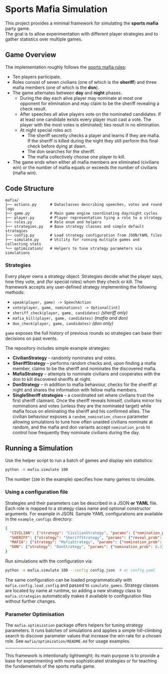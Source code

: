 # Sports Mafia Simulation

This project provides a minimal framework for simulating the **sports mafia** party game.  
The goal is to allow experimentation with different player strategies and to gather
statistics over multiple games.

## Game Overview

The implementation roughly follows the [sports mafia rules](https://dom-mafia.ru/sport_mafia_game_rules):

* Ten players participate.
* Roles consist of seven civilians (one of which is the **sheriff**) and three mafia members (one of which is the **don**).
* The game alternates between **day** and **night** phases.
  * During the day each alive player may nominate at most one opponent for elimination and may claim to be the sheriff revealing a check result.
  * After speeches all alive players vote on the nominated candidates. If at least one candidate exists every player must cast a vote. The player with the most votes is eliminated; ties result in no elimination.
  * At night special roles act:
    * The sheriff secretly checks a player and learns if they are mafia. If the sheriff is killed during the night they still perform this final check before dying at dawn.
    * The don searches for the sheriff.
    * The mafia collectively choose one player to kill.
* The game ends when either all mafia members are eliminated (civilians win) or the number of mafia equals or exceeds the number of civilians (mafia win).

## Code Structure

```
mafia/
├── actions.py      # Dataclasses describing speeches, votes and round logs
├── game.py         # Main game engine coordinating day/night cycles
├── player.py       # Player representation tying a role to a strategy
├── roles.py        # Role enum and helpers
├── strategies.py   # Base strategy classes and simple default strategies
├── config.py       # Load strategy configuration from JSON/YAML files
├── simulate.py     # Utility for running multiple games and collecting stats
└── optimization/   # Helpers to tune strategy parameters via simulations
```

### Strategies

Every player owns a strategy object. Strategies decide what the player says, how they vote,
and (for special roles) whom they check or kill.  The framework accepts any user‑defined
strategy implementing the following methods:

* `speak(player, game) -> SpeechAction`
* `vote(player, game, nominations) -> Optional[int]`
* `sheriff_check(player, game, candidates)` *(sheriff only)*
* `mafia_kill(player, game, candidates)` *(mafia and don)*
* `don_check(player, game, candidates)` *(don only)*

`game` exposes the full history of previous rounds so strategies can base their decisions on
past events.

The repository includes simple example strategies:

* **CivilianStrategy** – randomly nominates and votes.
* **SheriffStrategy** – performs random checks and, upon finding a mafia member, claims
  to be the sheriff and nominates the discovered mafia.
* **MafiaStrategy** – attempts to nominate civilians and cooperates with the don to kill
  discovered sheriffs at night.
* **DonStrategy** – in addition to mafia behaviour, checks for the sheriff at night and
  shares the information with fellow mafia members.
* **SingleSheriff strategies** – a coordinated set where civilians trust the first
  sheriff claimant. Once the sheriff reveals himself, civilians mirror his
  nominations and votes (unless they are the nominated target) while mafia
  focus on eliminating the sheriff and his confirmed allies. The civilian
  behaviour exposes a ``random_nomination_chance`` parameter allowing
  simulations to tune how often unaided civilians nominate at random, and the
  mafia and don variants accept ``nomination_prob`` to control how frequently
  they nominate civilians during the day.

## Running a Simulation

Use the helper script to run a batch of games and display win statistics:

```bash
python -m mafia.simulate 100
```

The number (`100` in the example) specifies how many games to simulate.

### Using a configuration file

Strategies and their parameters can be described in a JSON **or YAML** file.
Each role is mapped to a strategy class name and optional constructor
arguments. For example in JSON. Sample YAML configurations are available
in the ``example_configs`` directory:

```json
{
  "CIVILIAN": {"strategy": "CivilianStrategy", "params": {"nomination_prob": 0.2}},
  "SHERIFF": {"strategy": "SheriffStrategy", "params": {"reveal_prob": 0.8}},
  "MAFIA": {"strategy": "MafiaStrategy", "params": {"nomination_prob": 0.3}},
  "DON": {"strategy": "DonStrategy", "params": {"nomination_prob": 0.3}}
}
```

Run simulations with the configuration via:

```bash
python -m mafia.simulate 100 --config config.json  # or config.yaml
```

The same configuration can be loaded programmatically with
``mafia.config.load_config`` and passed to ``simulate_games``.  Strategy
classes are located by name at runtime, so adding a new strategy class to
``mafia.strategies`` automatically makes it available to configuration files
without further changes.

### Parameter Optimisation

The ``mafia.optimization`` package offers helpers for tuning strategy
parameters. It runs batches of simulations and applies a simple
hill-climbing search to discover parameter values that increase the win
rate for a chosen role. See ``mafia/optimization/README.md`` for usage
examples.

---
This framework is intentionally lightweight; its main purpose is to provide a base for
experimenting with more sophisticated strategies or for teaching the fundamentals of the
sports mafia game.

